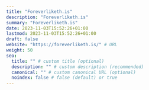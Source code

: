 ```yaml
---
title: "Foreverliketh.is"
description: "Foreverliketh.is"
summary: "Foreverliketh.is"
date: 2023-11-03T15:52:26+01:00
lastmod: 2023-11-03T15:52:26+01:00
draft: false
website: "https://foreverliketh.is/" # URL
weight: 50
seo:
  title: "" # custom title (optional)
  description: "" # custom description (recommended)
  canonical: "" # custom canonical URL (optional)
  noindex: false # false (default) or true
---
```

